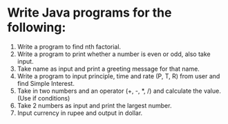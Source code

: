 # Write Java programs for the following:
1. Write a program to find nth factorial.
2. Write a program to print whether a number is even or odd, also take
input.
3. Take name as input and print a greeting message for that name.
4. Write a program to input principle, time and rate (P, T, R) from user and
find Simple Interest.
5. Take in two numbers and an operator (+, -, *, /) and calculate the value.
(Use if conditions)
6. Take 2 numbers as input and print the largest number.
7. Input currency in rupee and output in dollar.

